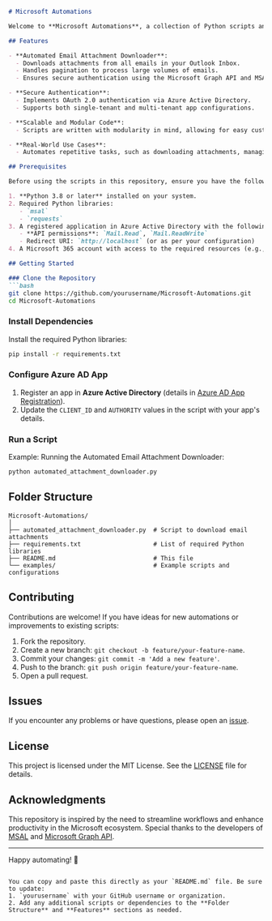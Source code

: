 ```markdown
# Microsoft Automations

Welcome to **Microsoft Automations**, a collection of Python scripts and tools designed to automate and simplify tasks within the Microsoft ecosystem. This repository includes scripts for working with the Microsoft Graph API, automating email workflows in Outlook, managing files in OneDrive, and more.

## Features

- **Automated Email Attachment Downloader**:
  - Downloads attachments from all emails in your Outlook Inbox.
  - Handles pagination to process large volumes of emails.
  - Ensures secure authentication using the Microsoft Graph API and MSAL.

- **Secure Authentication**:
  - Implements OAuth 2.0 authentication via Azure Active Directory.
  - Supports both single-tenant and multi-tenant app configurations.

- **Scalable and Modular Code**:
  - Scripts are written with modularity in mind, allowing for easy customization and scalability.

- **Real-World Use Cases**:
  - Automates repetitive tasks, such as downloading attachments, managing email workflows, and handling large datasets.

## Prerequisites

Before using the scripts in this repository, ensure you have the following:

1. **Python 3.8 or later** installed on your system.
2. Required Python libraries:
   - `msal`
   - `requests`
3. A registered application in Azure Active Directory with the following:
   - **API permissions**: `Mail.Read`, `Mail.ReadWrite`
   - Redirect URI: `http://localhost` (or as per your configuration)
4. A Microsoft 365 account with access to the required resources (e.g., Outlook, OneDrive).

## Getting Started

### Clone the Repository
```bash
git clone https://github.com/yourusername/Microsoft-Automations.git
cd Microsoft-Automations
```

### Install Dependencies
Install the required Python libraries:
```bash
pip install -r requirements.txt
```

### Configure Azure AD App
1. Register an app in **Azure Active Directory** (details in [Azure AD App Registration](https://learn.microsoft.com/en-us/azure/active-directory/develop/quickstart-register-app)).
2. Update the `CLIENT_ID` and `AUTHORITY` values in the script with your app's details.

### Run a Script
Example: Running the Automated Email Attachment Downloader:
```bash
python automated_attachment_downloader.py
```

## Folder Structure

```
Microsoft-Automations/
│
├── automated_attachment_downloader.py  # Script to download email attachments
├── requirements.txt                    # List of required Python libraries
├── README.md                           # This file
└── examples/                           # Example scripts and configurations
```

## Contributing

Contributions are welcome! If you have ideas for new automations or improvements to existing scripts:
1. Fork the repository.
2. Create a new branch: `git checkout -b feature/your-feature-name`.
3. Commit your changes: `git commit -m 'Add a new feature'`.
4. Push to the branch: `git push origin feature/your-feature-name`.
5. Open a pull request.

## Issues

If you encounter any problems or have questions, please open an [issue](https://github.com/yourusername/Microsoft-Automations/issues).

## License

This project is licensed under the MIT License. See the [LICENSE](LICENSE) file for details.

## Acknowledgments

This repository is inspired by the need to streamline workflows and enhance productivity in the Microsoft ecosystem. Special thanks to the developers of [MSAL](https://github.com/AzureAD/microsoft-authentication-library-for-python) and [Microsoft Graph API](https://learn.microsoft.com/en-us/graph/).

---

Happy automating! 🎉
```

You can copy and paste this directly as your `README.md` file. Be sure to update:
1. `yourusername` with your GitHub username or organization.
2. Add any additional scripts or dependencies to the **Folder Structure** and **Features** sections as needed.
